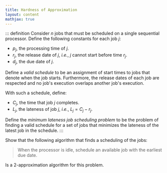 ```yaml
---
title: Hardness of Approximation
layout: content
mathjax: true
---
```


::: definition
Consider $n$ jobs that must be scheduled on a single sequential processor.
Define the following constants for each job $j$:

+   $p_j$, the processing time of $j$.
+   $r_j$, the release date of $j$, _i.e._, $j$ cannot start before time $r_j$.
+   $d_j$, the due date of $j$.

Define a _valid schedule_ to be an assignment of start times to jobs that denote when the job starts.
Furthermore, the release dates of each job are respected and no job's execution overlaps another job's execution.

With such a schedule, define:

+   $C_j$, the time that job $j$ completes.
+   $L_j$, the lateness of job $j$, _i.e._, $L_j = C_j - r_j$.

Define the _minimum lateness job scheduling problem_ to be the problem of finding a valid schedule for a set of jobs that minimizes the lateness of the latest job in the schedule.
:::

Show that the following algorithm that finds a scheduling of the jobs:

> When the processor is idle, schedule an available job with the earliest due date.

Is a $2$-approximation algorithm for this problem.
